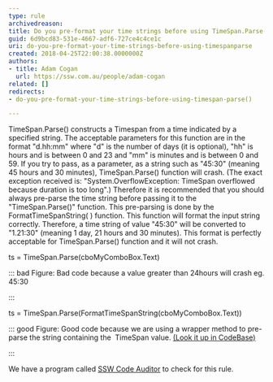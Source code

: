 ```yaml
---
type: rule
archivedreason: 
title: Do you pre-format your time strings before using TimeSpan.Parse()?
guid: 6d9bcd83-531e-4667-adf6-727ce4c4ce1c
uri: do-you-pre-format-your-time-strings-before-using-timespanparse
created: 2018-04-25T22:00:38.0000000Z
authors:
- title: Adam Cogan
  url: https://ssw.com.au/people/adam-cogan
related: []
redirects:
- do-you-pre-format-your-time-strings-before-using-timespan-parse()

---
```


TimeSpan.Parse() constructs a Timespan from a time indicated by a specified string. The acceptable parameters for this function are in the format "d.hh:mm" where "d" is the number of days (it is optional), "hh" is hours and is between 0 and 23 and "mm" is minutes and is between 0 and 59. If you try to pass, as a parameter, as a string such as "45:30" (meaning 45 hours and 30 minutes), TimeSpan.Parse() function will crash. (The exact exception received is: "System.OverflowException: TimeSpan overflowed because duration is too long".) Therefore it is recommended that you should always pre-parse the time string before passing it to the "TimeSpan.Parse()" function. This pre-parsing is done by the FormatTimeSpanString( ) function. This function will format the input string correctly. Therefore, a time string of value "45:30" will be converted to "1.21:30" (meaning 1 day, 21 hours and 30 minutes). This format is perfectly acceptable for TimeSpan.Parse() function and it will not crash.


<!--endintro-->

ts = TimeSpan.Parse(cboMyComboBox.Text)


::: bad
Figure: Bad code because a value greater than 24hours will crash eg. 45:30

:::


ts = TimeSpan.Parse(FormatTimeSpanString(cboMyComboBox.Text))


::: good
    Figure: Good code because we are using a wrapper method to pre-parse the string containing the 
TimeSpan value. [(Look it up in CodeBase)](https&#58;//www.ssw.com.au/ssw/Standards/Rules/RulestoBetterCode.aspx#)

:::


We have a program called [SSW Code Auditor](https&#58;//www.ssw.com.au/ssw/CodeAuditor/Rules.aspx#TimeSpan) to check for this rule.
